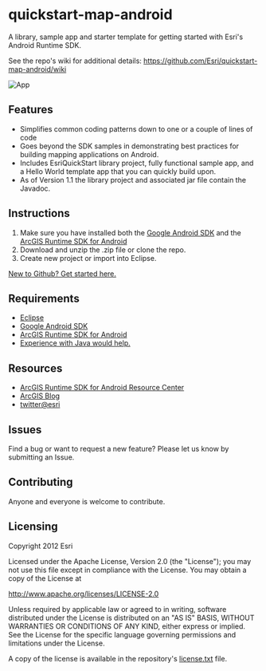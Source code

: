quickstart-map-android
==================

A library, sample app and starter template for getting started with Esri's Android Runtime SDK.

See the repo's wiki for additional details: https://github.com/Esri/quickstart-map-android/wiki

![App](https://raw.github.com/Esri/quickstart-map-android/master/quickstart-android.png)

## Features
* Simplifies common coding patterns down to one or a couple of lines of code
* Goes beyond the SDK samples in demonstrating best practices for building mapping applications on Android.
* Includes EsriQuickStart library project, fully functional sample app, and a Hello World template app that you can quickly build upon.
* As of Version 1.1 the library project and associated jar file contain the Javadoc.

## Instructions

1. Make sure you have installed both the [Google Android SDK](http://developer.android.com/sdk/index.html) and the [ArcGIS Runtime SDK for Android](http://resources.arcgis.com/en/help/android-sdk/concepts/0119/01190000002m000000.htm)
2. Download and unzip the .zip file or clone the repo.
3. Create new project or import into Eclipse.

[New to Github? Get started here.](http://htmlpreview.github.com/?https://github.com/Esri/esri.github.com/blob/master/help/esri-getting-to-know-github.html)

## Requirements

* [Eclipse](http://www.eclipse.org/downloads/)
* [Google Android SDK](http://developer.android.com/sdk/index.html)
* [ArcGIS Runtime SDK for Android](http://resources.arcgis.com/en/help/android-sdk/concepts/0119/01190000002m000000.htm)
* [Experience with Java would help.](http://developer.android.com/training/index.html)

## Resources

* [ArcGIS Runtime SDK for Android Resource Center](http://resources.arcgis.com/en/communities/runtime-android/)
* [ArcGIS Blog](http://blogs.esri.com/esri/arcgis/)
* [twitter@esri](http://twitter.com/esri)

## Issues

Find a bug or want to request a new feature?  Please let us know by submitting an Issue.

## Contributing

Anyone and everyone is welcome to contribute. 

## Licensing
Copyright 2012 Esri

Licensed under the Apache License, Version 2.0 (the "License");
you may not use this file except in compliance with the License.
You may obtain a copy of the License at

   http://www.apache.org/licenses/LICENSE-2.0

Unless required by applicable law or agreed to in writing, software
distributed under the License is distributed on an "AS IS" BASIS,
WITHOUT WARRANTIES OR CONDITIONS OF ANY KIND, either express or implied.
See the License for the specific language governing permissions and
limitations under the License.

A copy of the license is available in the repository's [license.txt]( https://raw.github.com/Esri/switch-basemaps-js/master/license.txt) file.
